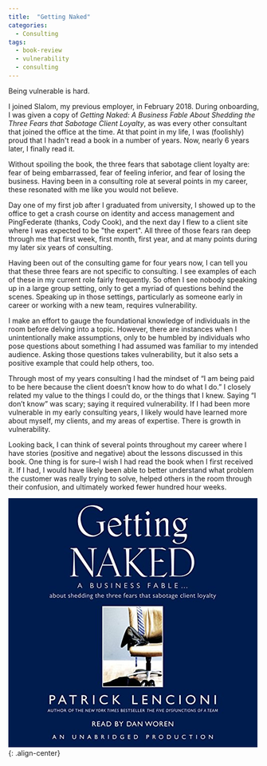 ```yaml
---
title:  "Getting Naked"
categories: 
  - Consulting
tags:
  - book-review
  - vulnerability
  - consulting
---
```


Being vulnerable is hard.

I joined Slalom, my previous employer, in February 2018. During onboarding, I was given a copy of *Getting Naked: A Business Fable About Shedding the Three Fears that Sabotage Client Loyalty*, as was every other consultant that joined the office at the time. At that point in my life, I was (foolishly) proud that I hadn't read a book in a number of years. Now, nearly 6 years later, I finally read it.

Without spoiling the book, the three fears that sabotage client loyalty are: fear of being embarrassed, fear of feeling inferior, and fear of losing the business. Having been in a consulting role at several points in my career, these resonated with me like you would not believe. 

Day one of my first job after I graduated from university, I showed up to the office to get a crash course on identity and access management and PingFederate (thanks, Cody Cook), and the next day I flew to a client site where I was expected to be "the expert". All three of those fears ran deep through me that first week, first month, first year, and at many points during my later six years of consulting.

Having been out of the consulting game for four years now, I can tell you that these three fears  are not specific to consulting. I see examples of each of these in my current role fairly frequently. So often I see nobody speaking up in a large group setting, only to get a myriad of questions behind the scenes. Speaking up in those settings, particularly as someone early in career or working with a new team, requires vulnerability. 

I make an effort to gauge the foundational knowledge of individuals in the room before delving into a topic. However, there are instances when I unintentionally make assumptions, only to be humbled by individuals who pose questions about something I had assumed was familiar to my intended audience. Asking those questions takes vulnerability, but it also sets a positive example that could help others, too.

Through most of my years consulting I had the mindset of “I am being paid to be here because the client doesn’t know how to do what I do.” I closely related my value to the things I could do, or the things that I knew. Saying “I don’t know” was scary; saying it required vulnerability. If I had been more vulnerable in my early consulting years, I likely would have learned more about myself, my clients, and my areas of expertise. There is growth in vulnerability.

Looking back, I can think of several points throughout my career where I have stories (positive and negative) about the lessons discussed in this book. One thing is for sure–I wish I had read the book when I first received it. If I had, I would have likely been able to better understand what problem the customer was really trying to solve, helped others in the room through their confusion, and ultimately worked fewer hundred hour weeks.


![image-center](/assets/images/getting-naked.jpeg){: .align-center}